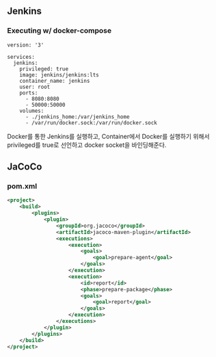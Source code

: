 ## Jenkins

### Executing w/ docker-compose

```
version: '3'

services:
  jenkins:
    privileged: true
    image: jenkins/jenkins:lts
    container_name: jenkins
    user: root
    ports:
      - 8080:8080
      - 50000:50000
    volumes:
      - ./jenkins_home:/var/jenkins_home
      - /var/run/docker.sock:/var/run/docker.sock
```

Docker를 통한 Jenkins를 실행하고, Container에서 Docker를 실행하기 위해서 privileged를 true로 선언하고 docker socket을 바인딩해준다.



## JaCoCo

### pom.xml

```xml
<project>
    <build>
		<plugins>
			<plugin>
				<groupId>org.jacoco</groupId>
				<artifactId>jacoco-maven-plugin</artifactId>
				<executions>
					<execution>
						<goals>
							<goal>prepare-agent</goal>
						</goals>
					</execution>
					<execution>
						<id>report</id>
						<phase>prepare-package</phase>
						<goals>
							<goal>report</goal>
						</goals>
					</execution>
				</executions>
			</plugin>
		</plugins>
	</build>
</project>
```

